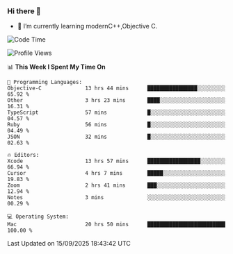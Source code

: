 ### Hi there 👋
- 🌱 I’m currently learning modernC++,Objective C.
<!--
**Asukaki7/Asukaki7** is a ✨ _special_ ✨ repository because its `README.md` (this file) appears on your GitHub profile.

Here are some ideas to get you started:

- 🔭 I’m currently working on ...
- 🌱 I’m currently learning ...
- 👯 I’m looking to collaborate on ...
- 🤔 I’m looking for help with ...
- 💬 Ask me about ...
- 📫 How to reach me: ...
- 😄 Pronouns: ...
- ⚡ Fun fact: ...
-->
<!--START_SECTION:waka-->
![Code Time](http://img.shields.io/badge/Code%20Time-751%20hrs%2029%20mins-blue)

![Profile Views](http://img.shields.io/badge/Profile%20Views-0-blue)

📊 **This Week I Spent My Time On** 

```text
💬 Programming Languages: 
Objective-C              13 hrs 44 mins      ████████████████░░░░░░░░░   65.92 % 
Other                    3 hrs 23 mins       ████░░░░░░░░░░░░░░░░░░░░░   16.31 % 
TypeScript               57 mins             █░░░░░░░░░░░░░░░░░░░░░░░░   04.57 % 
Ruby                     56 mins             █░░░░░░░░░░░░░░░░░░░░░░░░   04.49 % 
JSON                     32 mins             █░░░░░░░░░░░░░░░░░░░░░░░░   02.63 % 

🔥 Editors: 
Xcode                    13 hrs 57 mins      █████████████████░░░░░░░░   66.94 % 
Cursor                   4 hrs 7 mins        █████░░░░░░░░░░░░░░░░░░░░   19.83 % 
Zoom                     2 hrs 41 mins       ███░░░░░░░░░░░░░░░░░░░░░░   12.94 % 
Notes                    3 mins              ░░░░░░░░░░░░░░░░░░░░░░░░░   00.29 % 

💻 Operating System: 
Mac                      20 hrs 50 mins      █████████████████████████   100.00 % 
```


 Last Updated on 15/09/2025 18:43:42 UTC
<!--END_SECTION:waka-->
